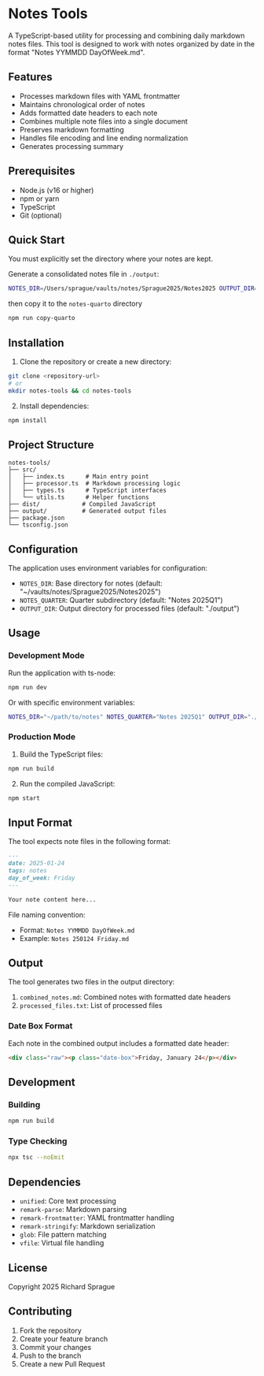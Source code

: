 # Notes Tools

A TypeScript-based utility for processing and combining daily markdown notes files. This tool is designed to work with notes organized by date in the format "Notes YYMMDD DayOfWeek.md".

## Features

- Processes markdown files with YAML frontmatter
- Maintains chronological order of notes
- Adds formatted date headers to each note
- Combines multiple note files into a single document
- Preserves markdown formatting
- Handles file encoding and line ending normalization
- Generates processing summary

## Prerequisites

- Node.js (v16 or higher)
- npm or yarn
- TypeScript
- Git (optional)

## Quick Start

You must explicitly set the directory where your notes are kept.

Generate a consolidated notes file in `./output`:

```bash
NOTES_DIR=/Users/sprague/vaults/notes/Sprague2025/Notes2025 OUTPUT_DIR="./output" npm run dev
```

then copy it to the `notes-quarto` directory

```bash
npm run copy-quarto
```

## Installation

1. Clone the repository or create a new directory:

```bash
git clone <repository-url>
# or
mkdir notes-tools && cd notes-tools
```

2. Install dependencies:

```bash
npm install
```

## Project Structure

```
notes-tools/
├── src/
│   ├── index.ts      # Main entry point
│   ├── processor.ts  # Markdown processing logic
│   ├── types.ts      # TypeScript interfaces
│   └── utils.ts      # Helper functions
├── dist/            # Compiled JavaScript
├── output/          # Generated output files
├── package.json
└── tsconfig.json
```

## Configuration

The application uses environment variables for configuration:

- `NOTES_DIR`: Base directory for notes (default: "~/vaults/notes/Sprague2025/Notes2025")
- `NOTES_QUARTER`: Quarter subdirectory (default: "Notes 2025Q1")
- `OUTPUT_DIR`: Output directory for processed files (default: "./output")

## Usage

### Development Mode

Run the application with ts-node:

```bash
npm run dev
```

Or with specific environment variables:

```bash
NOTES_DIR="~/path/to/notes" NOTES_QUARTER="Notes 2025Q1" OUTPUT_DIR="./output" npm run dev
```

### Production Mode

1. Build the TypeScript files:

```bash
npm run build
```

2. Run the compiled JavaScript:

```bash
npm start
```

## Input Format

The tool expects note files in the following format:

```markdown
---
date: 2025-01-24
tags: notes
day_of_week: Friday
---

Your note content here...
```

File naming convention:

- Format: `Notes YYMMDD DayOfWeek.md`
- Example: `Notes 250124 Friday.md`

## Output

The tool generates two files in the output directory:

1. `combined_notes.md`: Combined notes with formatted date headers
2. `processed_files.txt`: List of processed files

### Date Box Format

Each note in the combined output includes a formatted date header:

```html
<div class="raw"><p class="date-box">Friday, January 24</p></div>
```

## Development

### Building

```bash
npm run build
```

### Type Checking

```bash
npx tsc --noEmit
```

## Dependencies

- `unified`: Core text processing
- `remark-parse`: Markdown parsing
- `remark-frontmatter`: YAML frontmatter handling
- `remark-stringify`: Markdown serialization
- `glob`: File pattern matching
- `vfile`: Virtual file handling

## License

Copyright 2025 Richard Sprague

## Contributing

1. Fork the repository
2. Create your feature branch
3. Commit your changes
4. Push to the branch
5. Create a new Pull Request
